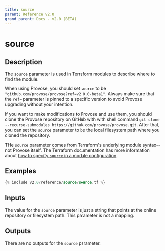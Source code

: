 ```yaml
---
title: source
parent: Reference v2.0
grand_parent: Docs - v2.0 (BETA)
---
```


# source

## Description

The `source` parameter is used in Terraform modules to describe where to find the module.

When using Provose, you should set `source` to be `"github.com/provose/provose?ref=v2.0.0-beta1"`. Always make sure that the `ref=` parameter is pinned to a specific version to avoid Provose upgrading without your intention.

If you want to make modifications to Provose and use them, you should clone the Provose repository on GitHub with with shell command `git clone --recurse-submodules https://github.com/provose/provose.git`. After that, you can set the `source` parameter to be the local filesystem path where you cloned the repository.

THe `source` parameter comes from Terraform's underlying module syntax--not Provose itself. The Terraform documentation has more information about [how to specify `source` in a module configuration](https://www.terraform.io/docs/modules/sources.html).

## Examples

```terraform
{% include v2.0/reference/source/source.tf %}
```

## Inputs

The value for the `source` parameter is just a string that points at the online repository or filesystem path. This parameter is not a mapping.

## Outputs

There are no outputs for the `source` parameter.

